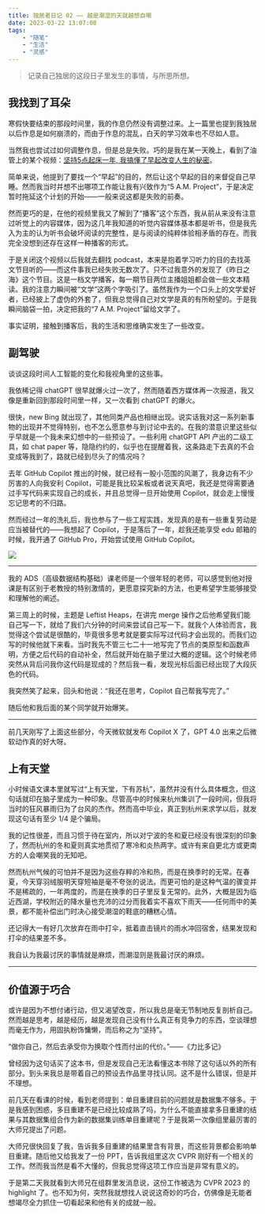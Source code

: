 ```yaml
---
title: 独居者日记 02 —— 越是潮湿的天就越想自嘲
date: 2023-03-22 13:07:08
tags:
    - "随笔"
    - "生活"
    - "灵感"
---
```


> 记录自己独居的这段日子里发生的事情，与所思所想。

<!-- more -->

## 我找到了耳朵

寒假快要结束的那段时间里，我的作息仍然没有调整过来。上一篇里也提到我独居以后作息是如何崩溃的，而由于作息的混乱，白天的学习效率也不尽如人意。

当然我也尝试过如何调整作息，但是总是失败。巧的是我在某一天晚上，看到了油管上的某个视频：[坚持5点起床一年, 我搞懂了早起改变人生的秘密](https://www.youtube.com/watch?v=4zXTyc2ZjXM)。

简单来说，他提到了要找一个“早起”的目的，然后让这个早起的目的来督促自己早睡。然而我当时并想不出哪项工作能让我有兴致作为“5 A.M. Project”，于是决定暂时拖延这个计划的开始——一般来说这都是失败的前奏。

然而更巧的是，在他的视频里我又了解到了“播客”这个东西，我从前从来没有注意过听觉上的内容媒体，因为这几年我知道的听觉内容媒体基本都是听书，但是我先入为主的认为听书会破坏阅读的完整性，是与阅读的纯粹体验相矛盾的存在。而我完全没想到还存在这样一种播客的形式。

于是关闭这个视频以后我就去翻找 podcast，本来是抱着学习听力的目的去找英文节目听的——而这件事我已经失败无数次了。只不过我意外的发现了《昨日之海》这个节目。这是一档文学播客，每一期节目两位主播姐姐都会做一些文本精读。我的注意力瞬间被“文学”这两个字吸引了。虽然我作为一个口头上的文学爱好者，已经披上了虚伪的外套了，但我总觉得自己对文学是真的有所盼望的。于是我瞬间脑袋一拍，决定把我的“7 A.M. Project”留给文学了。

事实证明，接触到播客后，我的生活和思维确实发生了一些改变。

## 副驾驶

谈谈这段时间人工智能的变化和我视角里的这些事。

我依稀记得 chatGPT 很早就爆火过一次了，然而随着西方媒体再一次报道，我又像是重新回到那段时间里一样，又一次看到 chatGPT 的爆火。

很快，new Bing 就出现了，其他同类产品也相继出现。说实话我对这一系列新事物的出现并不觉得特别，也不怎么愿意参与到讨论中去的。在我的潜意识里这些似乎早就是一个我未来幻想中的一些预设了。一些利用 chatGPT API 产出的二级工具，如 chat paper 等，隐隐约约的，似乎也在提醒着我，这条路走下去真的不会变成等我到了，路就已经到尽头了的情况吗？

去年 GitHub Copilot 推出的时候，就已经有一股小范围的风潮了，我身边有不少厉害的人向我安利 Copilot，可能是我比较呆板或者说天真吧，我还是觉得需要通过手写代码来实现自己的成长，并且总觉得一旦开始使用 Copilot，就会走上慢慢忘记思考的不归路。

然而经过一年的洗礼后，我也参与了一些工程实践，发现真的是有一些重复劳动是应当被替代的——我想起了 Copilot，于是落后了一年，趁我还能享受 edu 邮箱的时候，我开通了 GitHub Pro，开始尝试使用 GitHub Copilot。

![](GitHubPro.jpeg)

---

我的 ADS（高级数据结构基础）课老师是一个很年轻的老师，可以感觉到他对授课是有区别于老教授的特别激情的，更愿意探究新的方法，也更希望学生能够接受和理解他的阐述。

第三周上的时候，主题是 Leftist Heaps，在讲完 merge 操作之后他希望我们能自己写一下，就给了我们六分钟的时间来尝试自己写一下。就我个人体验而言，我觉得这个尝试是很酷的，毕竟很多思考就是要实际写过代码才会出现的。而我们边写的时候他就下来看。当时我先不管三七二十一地写完了节点的类原型和函数声明，方便之后代码的自动补全，然后就开始在脑子里过大概的逻辑。这个时候老师突然从背后问我你这代码是现成的？然后我一看，发现光标后面已经出现了大段灰色的代码。

我突然笑了起来，回头和他说：“我还在思考，Copilot 自己帮我写完了。”

随后他和我后面的某个同学就开始爆笑。

---

前几天刚写了上面这些部分，今天微软就发布 Copilot X 了，GPT 4.0 出来之后微软动作真的好大呀。

## 上有天堂

小时候语文课本里就写过“上有天堂，下有苏杭”，虽然并没有什么具体概念，但这句话就印在脑子里成为一种印象。尽管高中的时候来杭州集训了一段时间，但我将当时的狂风暴雨归为了台风的杰作。然而高中毕业，真正到杭州来求学以后，就发现这句话有至少 1/4 是个骗局。

我的记性很差，而且习惯于待在室内，所以对宁波的冬和夏已经没有很深刻的印象了，然而杭州的冬和夏则真实地贯彻了寒冷和炎热两字。或许有来自更北方或更南方的人会嘲笑我的无知吧。

然而杭州气候的可怕并不是因为这些存粹的冷和热，而是在换季时的无常。在春夏，今天穿羽绒服明天穿短袖是毫不夸张的说法。而更可怕的是这种气温的骤变并不是稀疏的，一年两度的，而是在换季的日子里反复无常的。此外，大概是因为临近西湖，学校附近的降水量也充沛的过分而我着实不喜欢下雨天——任何雨中的美景，都不能补偿出门时决心接受潮湿的鞋底的糟糕心情。

还记得大一有好几次放弃在雨中打伞，抵着直击镜片的雨水冲回宿舍，结果发现和打伞的结果差不多。

我自认为我最讨厌的事情就是麻烦，而潮湿则是我最讨厌的麻烦。

---

## 价值源于巧合

或许是因为不想付诸行动，但又渴望改变，所以我总是毫无节制地反复剖析自己。然而越是思考，越是经历，越是发现自己没有什么真正有竞争力的东西，空谈理想而毫无作为，用固执粉饰慵懒，而后称之为“坚持”。

“做你自己，然后去承受你为换取个性而付出的代价。”——《力比多记》

曾经因为这句话买了这本书，但是发现自己无法看懂这本书除了这句话以外的所有部分。到头来我总是带着自己的预设去作品里寻找认同。这不是什么错误，但是并不理想。

前几天在看课的时候，看到老师提到：单目重建目前的问题就是数据集不够多。于是我感到困惑，多目重建不是已经比较成熟了吗，为什么不能直接拿多目重建的结果与其数据集组合作为新的数据集训练单目重建呢？于是我第一次像组里最厉害的大师兄提出了问题。

大师兄很快回复了我，告诉我多目重建的结果里含有背景，而这些背景都会影响单目重建。随后他又给我发了一份 PPT，告诉我组里这次 CVPR 刚好有一个相关的工作。然而我当然是看不大懂的，但我总觉得这项工作应当是非常有意义的。

于是第二天我就看到大师兄在组群里发消息说，这份工作被选为 CVPR 2023 的 highlight 了。也不知为何，突然我就想找人说说这奇妙的巧合，仿佛像是无能者想竭尽全力抓住一切看起来和他有关的成就一般。